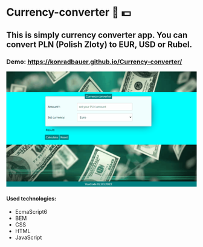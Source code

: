 ﻿# Currency-converter 💱 💵
 
## This is simply currency converter app. You can convert PLN (Polish Zloty) to EUR, USD or Rubel.

### Demo: https://konradbauer.github.io/Currency-converter/


![How to use:](https://github.com/KonradBauer/Currency-converter/blob/main/images/currencyConverterAnimation.gif?raw=true)

#### Used technologies:

- EcmaScript6
- BEM
- CSS
- HTML
- JavaScript

